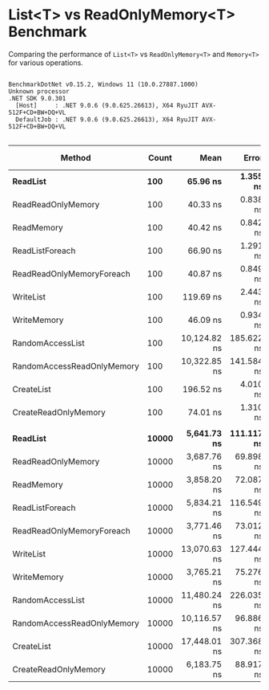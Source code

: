 # List\<T> vs ReadOnlyMemory\<T> Benchmark

Comparing the performance of `List<T>` vs `ReadOnlyMemory<T>` and `Memory<T>` for various operations.

```

BenchmarkDotNet v0.15.2, Windows 11 (10.0.27887.1000)
Unknown processor
.NET SDK 9.0.301
  [Host]     : .NET 9.0.6 (9.0.625.26613), X64 RyuJIT AVX-512F+CD+BW+DQ+VL
  DefaultJob : .NET 9.0.6 (9.0.625.26613), X64 RyuJIT AVX-512F+CD+BW+DQ+VL


```
| Method                     | Count | Mean         | Error      | StdDev     | Median       | Ratio  | RatioSD | Gen0   | Gen1   | Allocated | Alloc Ratio |
|--------------------------- |------ |-------------:|-----------:|-----------:|-------------:|-------:|--------:|-------:|-------:|----------:|------------:|
| **ReadList**                   | **100**   |     **65.96 ns** |   **1.355 ns** |   **3.867 ns** |     **64.95 ns** |   **1.00** |    **0.08** |      **-** |      **-** |         **-** |          **NA** |
| ReadReadOnlyMemory         | 100   |     40.33 ns |   0.838 ns |   1.060 ns |     40.33 ns |   0.61 |    0.04 |      - |      - |         - |          NA |
| ReadMemory                 | 100   |     40.42 ns |   0.842 ns |   1.701 ns |     40.15 ns |   0.61 |    0.04 |      - |      - |         - |          NA |
| ReadListForeach            | 100   |     66.90 ns |   1.291 ns |   3.556 ns |     65.70 ns |   1.02 |    0.08 |      - |      - |         - |          NA |
| ReadReadOnlyMemoryForeach  | 100   |     40.87 ns |   0.849 ns |   1.371 ns |     40.59 ns |   0.62 |    0.04 |      - |      - |         - |          NA |
| WriteList                  | 100   |    119.69 ns |   2.443 ns |   5.992 ns |    117.53 ns |   1.82 |    0.14 |      - |      - |         - |          NA |
| WriteMemory                | 100   |     46.09 ns |   0.934 ns |   1.369 ns |     45.96 ns |   0.70 |    0.04 |      - |      - |         - |          NA |
| RandomAccessList           | 100   | 10,124.82 ns | 185.622 ns | 320.190 ns | 10,050.24 ns | 153.99 |    9.81 |      - |      - |         - |          NA |
| RandomAccessReadOnlyMemory | 100   | 10,322.85 ns | 141.584 ns | 125.511 ns | 10,317.11 ns | 157.00 |    8.90 |      - |      - |         - |          NA |
| CreateList                 | 100   |    196.52 ns |   4.010 ns |   8.190 ns |    195.99 ns |   2.99 |    0.21 | 0.1056 |      - |     456 B |          NA |
| CreateReadOnlyMemory       | 100   |     74.01 ns |   1.310 ns |   1.509 ns |     74.02 ns |   1.13 |    0.07 | 0.0982 |      - |     424 B |          NA |
|                            |       |              |            |            |              |        |         |        |        |           |             |
| **ReadList**                   | **10000** |  **5,641.73 ns** | **111.117 ns** | **231.943 ns** |  **5,562.43 ns** |   **1.00** |    **0.06** |      **-** |      **-** |         **-** |          **NA** |
| ReadReadOnlyMemory         | 10000 |  3,687.76 ns |  69.898 ns |  61.963 ns |  3,680.94 ns |   0.65 |    0.03 |      - |      - |         - |          NA |
| ReadMemory                 | 10000 |  3,858.20 ns |  72.087 ns | 161.232 ns |  3,825.22 ns |   0.68 |    0.04 |      - |      - |         - |          NA |
| ReadListForeach            | 10000 |  5,834.21 ns | 116.549 ns | 201.042 ns |  5,773.64 ns |   1.04 |    0.05 |      - |      - |         - |          NA |
| ReadReadOnlyMemoryForeach  | 10000 |  3,771.46 ns |  73.012 ns |  78.123 ns |  3,760.07 ns |   0.67 |    0.03 |      - |      - |         - |          NA |
| WriteList                  | 10000 | 13,070.63 ns | 127.444 ns | 119.211 ns | 13,028.28 ns |   2.32 |    0.09 |      - |      - |         - |          NA |
| WriteMemory                | 10000 |  3,765.21 ns |  75.276 ns | 152.062 ns |  3,726.58 ns |   0.67 |    0.04 |      - |      - |         - |          NA |
| RandomAccessList           | 10000 | 11,480.24 ns | 226.035 ns | 358.516 ns | 11,358.00 ns |   2.04 |    0.10 |      - |      - |         - |          NA |
| RandomAccessReadOnlyMemory | 10000 | 10,116.57 ns |  96.886 ns |  85.887 ns | 10,127.16 ns |   1.80 |    0.07 |      - |      - |         - |          NA |
| CreateList                 | 10000 | 17,448.01 ns | 307.368 ns | 256.667 ns | 17,441.54 ns |   3.10 |    0.13 | 9.2468 | 1.0071 |   40056 B |          NA |
| CreateReadOnlyMemory       | 10000 |  6,183.75 ns |  88.917 ns |  83.173 ns |  6,180.90 ns |   1.10 |    0.05 | 9.1705 | 1.1444 |   40024 B |          NA |
